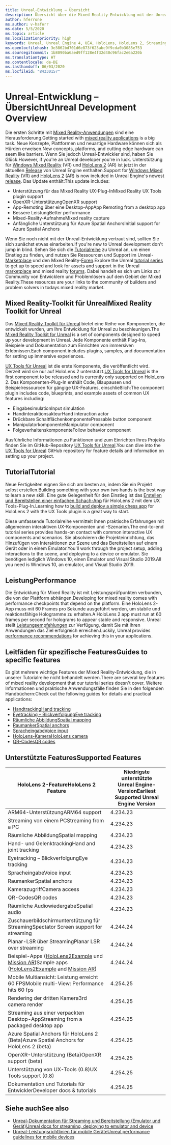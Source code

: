 ```yaml
---
title: Unreal-Entwicklung – Übersicht
description: Übersicht über die Mixed Reality-Entwicklung mit der Unreal Engine 4
author: hferrone
ms.author: v-haferr
ms.date: 5/5/2020
ms.topic: article
ms.localizationpriority: high
keywords: Unreal, Unreal Engine 4, UE4, HoloLens, HoloLens 2, Streaming, Remoting, Mixed Reality, Entwicklung, erste Schritte, Features, neues Projekt, Emulator, Dokumentation, Leitfäden, Features, Hologramme, Spieleentwicklung
ms.openlocfilehash: 3e3862bd701d6e873f623abc9f9cda0b3085e753
ms.sourcegitcommit: 1b8090ba6aed9ff128e4f32d40c96fac2e6a220b
ms.translationtype: HT
ms.contentlocale: de-DE
ms.lasthandoff: 06/03/2020
ms.locfileid: "84330157"
---
```

# <a name="unreal-development-overview"></a><span data-ttu-id="85261-104">Unreal-Entwicklung – Übersicht</span><span class="sxs-lookup"><span data-stu-id="85261-104">Unreal Development Overview</span></span>

<span data-ttu-id="85261-105">Die ersten Schritte mit <a href="https://docs.microsoft.com/en-us/windows/mixed-reality" target="_blank" title="Mixed Reality-Dokumentation"> Mixed Reality-Anwendungen</a> sind eine Herausforderung.</span><span class="sxs-lookup"><span data-stu-id="85261-105">Getting started with <a href="https://docs.microsoft.com/en-us/windows/mixed-reality" target="_blank" title="Mixed Reality Docs"> mixed reality applications</a> is a big task.</span></span> <span data-ttu-id="85261-106">Neue Konzepte, Plattformen und neuartige Hardware können sich als Hürden erweisen.</span><span class="sxs-lookup"><span data-stu-id="85261-106">New concepts, platforms, and cutting edge hardware can seem like barriers.</span></span> <span data-ttu-id="85261-107">Wenn Sie jedoch Unreal-Entwickler sind, haben Sie Glück.</span><span class="sxs-lookup"><span data-stu-id="85261-107">However, if you're an Unreal developer you're in luck.</span></span> <span data-ttu-id="85261-108">Unterstützung für <a href="https://www.microsoft.com/en-us/windows/windows-mixed-reality" target="_blank" title="Windows Mixed Reality-Dokumentation">Windows Mixed Reality</a> (VR) und <a href="https://www.microsoft.com/en-us/hololens/hardware" target="_blank" title="HoloLens 2-Dokumentation">HoloLens 2</a> (AR) ist jetzt in der aktuellen <a href="https://docs.unrealengine.com/en-US/Support/Builds/ReleaseNotes/4_25/index.html" target="_blank" title="Versionshinweisen zu Unreal Engine 4.25">Release</a> von Unreal Engine enthalten.</span><span class="sxs-lookup"><span data-stu-id="85261-108">Support for <a href="https://www.microsoft.com/en-us/windows/windows-mixed-reality" target="_blank" title="Windows Mixed Reality Docs">Windows Mixed Reality</a> (VR) and <a href="https://www.microsoft.com/en-us/hololens/hardware" target="_blank" title="HoloLens 2 Docs">HoloLens 2</a> (AR) is now included in Unreal Engine's newest <a href="https://docs.unrealengine.com/en-US/Support/Builds/ReleaseNotes/4_25/index.html" target="_blank" title="Unreal Engine 4.25 release notes">release</a>.</span></span> <span data-ttu-id="85261-109">Das Update enthält:</span><span class="sxs-lookup"><span data-stu-id="85261-109">This update includes:</span></span>
* <span data-ttu-id="85261-110">Unterstützung für das Mixed Reality UX-Plug-In</span><span class="sxs-lookup"><span data-stu-id="85261-110">Mixed Reality UX Tools plugin support</span></span>
* <span data-ttu-id="85261-111">OpenXR-Unterstützung</span><span class="sxs-lookup"><span data-stu-id="85261-111">OpenXR support</span></span>
* <span data-ttu-id="85261-112">App-Remoting über eine Desktop-App</span><span class="sxs-lookup"><span data-stu-id="85261-112">App Remoting from a desktop app</span></span>
* <span data-ttu-id="85261-113">Bessere Leistung</span><span class="sxs-lookup"><span data-stu-id="85261-113">Better performance</span></span>
* <span data-ttu-id="85261-114">Mixed-Reality-Aufnahme</span><span class="sxs-lookup"><span data-stu-id="85261-114">Mixed reality capture</span></span>
* <span data-ttu-id="85261-115">Anfängliche Unterstützung für Azure Spatial Anchors</span><span class="sxs-lookup"><span data-stu-id="85261-115">Initial support for Azure Spatial Anchors</span></span>

<span data-ttu-id="85261-116">Wenn Sie noch nicht mit der Unreal-Entwicklung vertraut sind, sollten Sie sich zunächst etwas einarbeiten.</span><span class="sxs-lookup"><span data-stu-id="85261-116">If you're new to Unreal development don't jump in blind.</span></span> <span data-ttu-id="85261-117">Sehen Sie sich die <a href="https://docs.unrealengine.com//GettingStarted/index.html" target="_blank">Tutorialreihe</a> zu Unreal an, um einen Einstieg zu finden, und nutzen Sie Ressourcen und Support im Unreal-<a href="https://www.unrealengine.com/marketplace//store" target="_blank">Marketplace</a> und den Mixed Reality-<a href="https://forums.unrealengine.com/development-discussion/vr-ar-development" target="_blank">Foren</a>.</span><span class="sxs-lookup"><span data-stu-id="85261-117">Explore the Unreal <a href="https://docs.unrealengine.com//GettingStarted/index.html" target="_blank">tutorial series</a> to get up to speed and look for assets and support in the Unreal <a href="https://www.unrealengine.com/marketplace//store" target="_blank">marketplace</a> and mixed reality <a href="https://forums.unrealengine.com/development-discussion/vr-ar-development" target="_blank">forums</a>.</span></span> <span data-ttu-id="85261-118">Dabei handelt es sich um Links zur Community von Entwicklern und Problemlösern auf dem Gebiet der Mixed Reality.</span><span class="sxs-lookup"><span data-stu-id="85261-118">These resources are your links to the community of builders and problem solvers in todays mixed reality market.</span></span>

## <a name="mixed-reality-toolkit-for-unreal"></a><span data-ttu-id="85261-119">Mixed Reality-Toolkit für Unreal</span><span class="sxs-lookup"><span data-stu-id="85261-119">Mixed Reality Toolkit for Unreal</span></span>

<span data-ttu-id="85261-120">Das [Mixed Reality Toolkit für Unreal](https://github.com/microsoft/MixedRealityToolkit-Unreal) bietet eine Reihe von Komponenten, die entwickelt wurden, um Ihre Entwicklung für Unreal zu beschleunigen.</span><span class="sxs-lookup"><span data-stu-id="85261-120">The [Mixed Reality Toolkit for Unreal](https://github.com/microsoft/MixedRealityToolkit-Unreal) is a set of components designed to speed up your development in Unreal.</span></span> <span data-ttu-id="85261-121">Jede Komponente enthält Plug-Ins, Beispiele und Dokumentation zum Einrichten von immersiven Erlebnissen.</span><span class="sxs-lookup"><span data-stu-id="85261-121">Each component includes plugins, samples, and documentation for setting up immersive experiences.</span></span> 

<span data-ttu-id="85261-122">[UX Tools für Unreal](https://github.com/microsoft/MixedReality-UXTools-Unreal) ist die erste Komponente, die veröffentlicht wird. Derzeit wird sie nur auf HoloLens 2 unterstützt.</span><span class="sxs-lookup"><span data-stu-id="85261-122">[UX Tools for Unreal](https://github.com/microsoft/MixedReality-UXTools-Unreal) is the first component to be released and is currently only supported on HoloLens 2.</span></span> <span data-ttu-id="85261-123">Das Komponenten-Plug-In enthält Code, Blaupausen und Beispielressourcen für gängige UX-Features, einschließlich:</span><span class="sxs-lookup"><span data-stu-id="85261-123">The component plugin includes code, blueprints, and example assets of common UX features including:</span></span>
* <span data-ttu-id="85261-124">Eingabesimulation</span><span class="sxs-lookup"><span data-stu-id="85261-124">Input simulation</span></span>
* <span data-ttu-id="85261-125">Handinteraktionsakteur</span><span class="sxs-lookup"><span data-stu-id="85261-125">Hand interaction actor</span></span>
* <span data-ttu-id="85261-126">Drückbare Schaltflächenkomponente</span><span class="sxs-lookup"><span data-stu-id="85261-126">Pressable button component</span></span>
* <span data-ttu-id="85261-127">Manipulatorkomponente</span><span class="sxs-lookup"><span data-stu-id="85261-127">Manipulator component</span></span>
* <span data-ttu-id="85261-128">Folgeverhaltenskomponente</span><span class="sxs-lookup"><span data-stu-id="85261-128">Follow behavior component</span></span>

<span data-ttu-id="85261-129">Ausführliche Informationen zu Funktionen und zum Einrichten Ihres Projekts finden Sie im GitHub-Repository [UX Tools für Unreal](https://github.com/microsoft/MixedReality-UXTools-Unreal).</span><span class="sxs-lookup"><span data-stu-id="85261-129">You can dive into the [UX Tools for Unreal](https://github.com/microsoft/MixedReality-UXTools-Unreal) GitHub repository for feature details and information on setting up your project.</span></span>

## <a name="tutorial"></a><span data-ttu-id="85261-130">Tutorial</span><span class="sxs-lookup"><span data-stu-id="85261-130">Tutorial</span></span>

<span data-ttu-id="85261-131">Neue Fertigkeiten eignen Sie sich am besten an, indem Sie ein Projekt selbst erstellen.</span><span class="sxs-lookup"><span data-stu-id="85261-131">Building something with your own two hands is the best way to learn a new skill.</span></span> <span data-ttu-id="85261-132">Eine gute Gelegenheit für den Einstieg ist das [Erstellen und Bereitstellen einer einfachen Schach-App](unreal-uxt-ch1.md) für HoloLens 2 mit dem UX Tools-Plug-In.</span><span class="sxs-lookup"><span data-stu-id="85261-132">Learning how to [build and deploy a simple chess app](unreal-uxt-ch1.md) for HoloLens 2 with the UX Tools plugin is a great way to start.</span></span> 

<span data-ttu-id="85261-133">Diese umfassende Tutorialreihe vermittelt Ihnen praktische Erfahrungen mit allgemeinen interaktiven UX-Komponenten und -Szenarien.</span><span class="sxs-lookup"><span data-stu-id="85261-133">The end-to-end tutorial series provides hands-on contact with common interactive UX components and scenarios.</span></span> <span data-ttu-id="85261-134">Sie absolvieren die Projekteinrichtung, das Hinzufügen von Interaktionen zur Szene und das Bereitstellen auf einem Gerät oder in einem Emulator.</span><span class="sxs-lookup"><span data-stu-id="85261-134">You'll work through the project setup, adding interactions to the scene, and deploying to a device or emulator.</span></span> <span data-ttu-id="85261-135">Sie benötigen lediglich Windows 10, einen Emulator und Visual Studio 2019.</span><span class="sxs-lookup"><span data-stu-id="85261-135">All you need is Windows 10, an emulator, and Visual Studio 2019.</span></span>


## <a name="performance"></a><span data-ttu-id="85261-136">Leistung</span><span class="sxs-lookup"><span data-stu-id="85261-136">Performance</span></span>

<span data-ttu-id="85261-137">Die Entwicklung für Mixed Reality ist mit Leistungsprüfpunkten verbunden, die von der Plattform abhängen.</span><span class="sxs-lookup"><span data-stu-id="85261-137">Developing for mixed reality comes with performance checkpoints that depend on the platform.</span></span> <span data-ttu-id="85261-138">Eine HoloLens 2-App muss mit 60 Frames pro Sekunde ausgeführt werden, um stabile und reaktionsfähige Hologramme zu erhalten.</span><span class="sxs-lookup"><span data-stu-id="85261-138">A HoloLens 2 app must run at 60 frames per second for holograms to appear stable and responsive.</span></span> <span data-ttu-id="85261-139">Unreal stellt [Leistungsempfehlungen](performance-recommendations-for-unreal.md) zur Verfügung, damit Sie mit Ihren Anwendungen das Ziel erfolgreich erreichen.</span><span class="sxs-lookup"><span data-stu-id="85261-139">Luckily, Unreal provides [performance recommendations](performance-recommendations-for-unreal.md) for achieving this in your applications.</span></span>

## <a name="guides-to-specific-features"></a><span data-ttu-id="85261-140">Leitfäden für spezifische Features</span><span class="sxs-lookup"><span data-stu-id="85261-140">Guides to specific features</span></span>

<span data-ttu-id="85261-141">Es gibt mehrere wichtige Features der Mixed Reality-Entwicklung, die in unserer Tutorialreihe nicht behandelt werden.</span><span class="sxs-lookup"><span data-stu-id="85261-141">There are several key features of mixed reality development that our tutorial series doesn't cover.</span></span> <span data-ttu-id="85261-142">Weitere Informationen und praktische Anwendungsfälle finden Sie in den folgenden Handbüchern:</span><span class="sxs-lookup"><span data-stu-id="85261-142">Check out the following guides for details and practical applications:</span></span> 
* [<span data-ttu-id="85261-143">Handtracking</span><span class="sxs-lookup"><span data-stu-id="85261-143">Hand tracking</span></span>](unreal-hand-tracking.md)
* [<span data-ttu-id="85261-144">Eyetracking – Blickverfolgung</span><span class="sxs-lookup"><span data-stu-id="85261-144">Eye tracking</span></span>](unreal-gaze-input.md)
* [<span data-ttu-id="85261-145">Räumliche Abbildung</span><span class="sxs-lookup"><span data-stu-id="85261-145">Spatial mapping</span></span>](unreal-spatial-mapping.md)
* [<span data-ttu-id="85261-146">Raumanker</span><span class="sxs-lookup"><span data-stu-id="85261-146">Spatial anchors</span></span>](unreal-spatial-anchors.md)
* [<span data-ttu-id="85261-147">Spracheingabe</span><span class="sxs-lookup"><span data-stu-id="85261-147">Voice input</span></span>](unreal-voice-input.md)
* [<span data-ttu-id="85261-148">HoloLens-Kamera</span><span class="sxs-lookup"><span data-stu-id="85261-148">HoloLens camera</span></span>](unreal-hololens-camera.md)
* [<span data-ttu-id="85261-149">QR-Codes</span><span class="sxs-lookup"><span data-stu-id="85261-149">QR codes</span></span>](unreal-qr-codes.md)


## <a name="supported-features"></a><span data-ttu-id="85261-150">Unterstützte Features</span><span class="sxs-lookup"><span data-stu-id="85261-150">Supported Features</span></span>

| <span data-ttu-id="85261-151">HoloLens 2-Feature</span><span class="sxs-lookup"><span data-stu-id="85261-151">HoloLens 2 Feature</span></span> | <span data-ttu-id="85261-152">Niedrigste unterstützte Unreal Engine-Version</span><span class="sxs-lookup"><span data-stu-id="85261-152">Earliest Supported Unreal Engine Version</span></span> |
| ----------- | ----------- |
| <span data-ttu-id="85261-153">ARM64-Unterstützung</span><span class="sxs-lookup"><span data-stu-id="85261-153">ARM64 support</span></span> | <span data-ttu-id="85261-154">4.23</span><span class="sxs-lookup"><span data-stu-id="85261-154">4.23</span></span> |
| <span data-ttu-id="85261-155">Streaming von einem PC</span><span class="sxs-lookup"><span data-stu-id="85261-155">Streaming from a PC</span></span> | <span data-ttu-id="85261-156">4.23</span><span class="sxs-lookup"><span data-stu-id="85261-156">4.23</span></span> |
| <span data-ttu-id="85261-157">Räumliche Abbildung</span><span class="sxs-lookup"><span data-stu-id="85261-157">Spatial mapping</span></span> | <span data-ttu-id="85261-158">4.23</span><span class="sxs-lookup"><span data-stu-id="85261-158">4.23</span></span> |
| <span data-ttu-id="85261-159">Hand- und Gelenktracking</span><span class="sxs-lookup"><span data-stu-id="85261-159">Hand and joint tracking</span></span> | <span data-ttu-id="85261-160">4.23</span><span class="sxs-lookup"><span data-stu-id="85261-160">4.23</span></span> |
| <span data-ttu-id="85261-161">Eyetracking – Blickverfolgung</span><span class="sxs-lookup"><span data-stu-id="85261-161">Eye tracking</span></span> | <span data-ttu-id="85261-162">4.23</span><span class="sxs-lookup"><span data-stu-id="85261-162">4.23</span></span> |
| <span data-ttu-id="85261-163">Spracheingabe</span><span class="sxs-lookup"><span data-stu-id="85261-163">Voice input</span></span> | <span data-ttu-id="85261-164">4.23</span><span class="sxs-lookup"><span data-stu-id="85261-164">4.23</span></span> |
| <span data-ttu-id="85261-165">Raumanker</span><span class="sxs-lookup"><span data-stu-id="85261-165">Spatial anchors</span></span> | <span data-ttu-id="85261-166">4.23</span><span class="sxs-lookup"><span data-stu-id="85261-166">4.23</span></span> |
| <span data-ttu-id="85261-167">Kamerazugriff</span><span class="sxs-lookup"><span data-stu-id="85261-167">Camera access</span></span> | <span data-ttu-id="85261-168">4.23</span><span class="sxs-lookup"><span data-stu-id="85261-168">4.23</span></span> |
| <span data-ttu-id="85261-169">QR-Codes</span><span class="sxs-lookup"><span data-stu-id="85261-169">QR codes</span></span> | <span data-ttu-id="85261-170">4.23</span><span class="sxs-lookup"><span data-stu-id="85261-170">4.23</span></span> |
| <span data-ttu-id="85261-171">Räumliche Audiowiedergabe</span><span class="sxs-lookup"><span data-stu-id="85261-171">Spatial audio</span></span> | <span data-ttu-id="85261-172">4.23</span><span class="sxs-lookup"><span data-stu-id="85261-172">4.23</span></span> |
| <span data-ttu-id="85261-173">Zuschauerbildschirmunterstützung für Streaming</span><span class="sxs-lookup"><span data-stu-id="85261-173">Spectator Screen support for streaming</span></span> | <span data-ttu-id="85261-174">4.24</span><span class="sxs-lookup"><span data-stu-id="85261-174">4.24</span></span> |
| <span data-ttu-id="85261-175">Planar-LSR über Streaming</span><span class="sxs-lookup"><span data-stu-id="85261-175">Planar LSR over streaming</span></span> | <span data-ttu-id="85261-176">4.24</span><span class="sxs-lookup"><span data-stu-id="85261-176">4.24</span></span> |
| <span data-ttu-id="85261-177">Beispiel-Apps ([HoloLens2Example](https://github.com/microsoft/MixedReality-Unreal-Samples) und [Mission AR](https://docs.unrealengine.com/en-US/Resources/Showcases/MissionAR/index.html))</span><span class="sxs-lookup"><span data-stu-id="85261-177">Sample apps ([HoloLens2Example](https://github.com/microsoft/MixedReality-Unreal-Samples) and [Mission AR](https://docs.unrealengine.com/en-US/Resources/Showcases/MissionAR/index.html))</span></span> | <span data-ttu-id="85261-178">4.24</span><span class="sxs-lookup"><span data-stu-id="85261-178">4.24</span></span> |
| <span data-ttu-id="85261-179">Mobile Multiansicht: Leistung erreicht 60 FPS</span><span class="sxs-lookup"><span data-stu-id="85261-179">Mobile multi-View: Performance hits 60 fps</span></span> | <span data-ttu-id="85261-180">4.25</span><span class="sxs-lookup"><span data-stu-id="85261-180">4.25</span></span> |
| <span data-ttu-id="85261-181">Rendering der dritten Kamera</span><span class="sxs-lookup"><span data-stu-id="85261-181">3rd camera render</span></span> | <span data-ttu-id="85261-182">4.25</span><span class="sxs-lookup"><span data-stu-id="85261-182">4.25</span></span> |
| <span data-ttu-id="85261-183">Streaming aus einer verpackten Desktop-App</span><span class="sxs-lookup"><span data-stu-id="85261-183">Streaming from a packaged desktop app</span></span> | <span data-ttu-id="85261-184">4.25</span><span class="sxs-lookup"><span data-stu-id="85261-184">4.25</span></span> |
| <span data-ttu-id="85261-185">Azure Spatial Anchors für HoloLens 2 (Beta)</span><span class="sxs-lookup"><span data-stu-id="85261-185">Azure Spatial Anchors for HoloLens 2 (beta)</span></span> | <span data-ttu-id="85261-186">4.25</span><span class="sxs-lookup"><span data-stu-id="85261-186">4.25</span></span> |
| <span data-ttu-id="85261-187">OpenXR-Unterstützung (Beta)</span><span class="sxs-lookup"><span data-stu-id="85261-187">OpenXR support (beta)</span></span> | <span data-ttu-id="85261-188">4.25</span><span class="sxs-lookup"><span data-stu-id="85261-188">4.25</span></span> |
| <span data-ttu-id="85261-189">Unterstützung von UX-Tools (0.8)</span><span class="sxs-lookup"><span data-stu-id="85261-189">UX Tools support (0.8)</span></span> | <span data-ttu-id="85261-190">4.25</span><span class="sxs-lookup"><span data-stu-id="85261-190">4.25</span></span> |
| <span data-ttu-id="85261-191">Dokumentation und Tutorials für Entwickler</span><span class="sxs-lookup"><span data-stu-id="85261-191">Developer docs & tutorials</span></span> | <span data-ttu-id="85261-192">4.25</span><span class="sxs-lookup"><span data-stu-id="85261-192">4.25</span></span> |

## <a name="see-also"></a><span data-ttu-id="85261-193">Siehe auch</span><span class="sxs-lookup"><span data-stu-id="85261-193">See also</span></span>
* <span data-ttu-id="85261-194"><a href="https://docs.unrealengine.com//Platforms/AR/HoloLens2/index.html" target="_blank">Unreal-Dokumentation für Streaming und Bereitstellung (Emulator und Gerät)</a></span><span class="sxs-lookup"><span data-stu-id="85261-194"><a href="https://docs.unrealengine.com//Platforms/AR/HoloLens2/index.html" target="_blank">Unreal docs for streaming, deploying to emulator and device</a></span></span>
* <span data-ttu-id="85261-195"><a href="https://docs.unrealengine.com//Platforms/Mobile/Performance/index.html" target="_blank">Unreal-Leistungsrichtlinien für mobile Geräte</a></span><span class="sxs-lookup"><span data-stu-id="85261-195"><a href="https://docs.unrealengine.com//Platforms/Mobile/Performance/index.html" target="_blank">Unreal performance guidelines for mobile devices</a></span></span>
